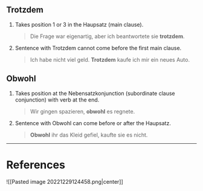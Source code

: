   

## Trotzdem
1. Takes position 1 or 3 in the Haupsatz (main clause).
	> Die Frage war eigenartig, aber ich beantwortete sie **trotzdem**.
 2. Sentence with Trotzdem cannot come before the first main clause.
	> Ich habe nicht viel geld. **Trotzdem** kaufe ich mir ein neues Auto.
## Obwohl
1. Takes position at the Nebensatzkonjunction (subordinate clause conjunction) with verb at the end. 
	>  Wir gingen spazieren, **obwohl** es regnete.
2. Sentence with Obwohl can come before or after the Haupsatz.
	> **Obwohl** ihr das Kleid gefiel, kaufte sie es nicht.




---
# References

![[Pasted image 20221229124458.png|center]]